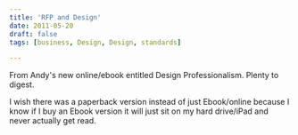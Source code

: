 ```yaml
---
title: 'RFP and Design'
date: 2011-05-20
draft: false
tags: [business, Design, Design, standards]

---
```


From Andy's new online/ebook entitled Design Professionalism. Plenty to digest.  
  
I wish there was a paperback version instead of just Ebook/online because I know if I buy an Ebook version it will just sit on my hard drive/iPad and never actually get read.